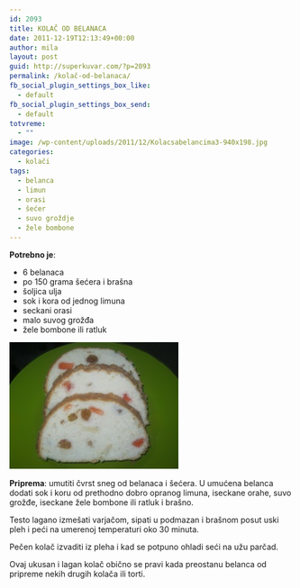 ```yaml
---
id: 2093
title: KOLAČ OD BELANACA
date: 2011-12-19T12:13:49+00:00
author: mila
layout: post
guid: http://superkuvar.com/?p=2093
permalink: /kolač-od-belanaca/
fb_social_plugin_settings_box_like:
  - default
fb_social_plugin_settings_box_send:
  - default
totvreme:
  - ""
image: /wp-content/uploads/2011/12/Kolacsabelancima3-940x198.jpg
categories:
  - kolači
tags:
  - belanca
  - limun
  - orasi
  - šećer
  - suvo groždje
  - žele bombone
---
```

**Potrebno je**:

  * 6 belanaca
  * po 150 grama šećera i brašna
  * šoljica ulja
  * sok i kora od jednog limuna
  * seckani orasi
  * malo suvog grožđa
  * žele bombone ili ratluk

<img class="alignnone size-medium wp-image-5729" src="/wp-content/uploads/2011/12/Kolacsabelancima3-300x225.jpg" alt="Kolacsabelancima3" width="300" height="225" /> 

**Priprema**: umutiti čvrst sneg od belanaca i šećera. U umućena belanca dodati sok i koru od prethodno dobro opranog limuna, iseckane orahe, suvo grožđe, iseckane žele bombone ili ratluk i brašno.

Testo lagano izmešati varjačom, sipati u podmazan i brašnom posut uski pleh i peći na umerenoj temperaturi oko 30 minuta.

Pečen kolač izvaditi iz pleha i kad se potpuno ohladi seći na užu parčad.

Ovaj ukusan i lagan kolač obično se pravi kada preostanu belanca od pripreme nekih drugih kolača ili torti.
